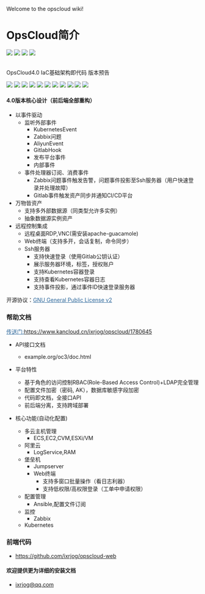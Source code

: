 Welcome to the opscloud wiki!

# OpsCloud简介
<img src="https://img.shields.io/badge/version-3.0.1-brightgreen.svg"></img>
<img src="https://img.shields.io/badge/java-8-brightgreen.svg"></img> 
<img src="https://img.shields.io/badge/springboot-2.2.2.RELEASE-brightgreen.svg"></img> 
<img src="https://img.shields.io/badge/mysql-8-brightgreen.svg"></img> 

<br>
OpsCloud4.0 IaC基础架构即代码 版本预告

<img src="https://opscloud-res.oss-cn-hangzhou.aliyuncs.com/opscloud4/github/oc4-1.png"></img>
<img src="https://opscloud-res.oss-cn-hangzhou.aliyuncs.com/opscloud4/github/oc4-2.png"></img>
<img src="https://opscloud-res.oss-cn-hangzhou.aliyuncs.com/opscloud4/github/oc4-3.png"></img>
<img src="https://opscloud-res.oss-cn-hangzhou.aliyuncs.com/opscloud4/github/oc4-4.png"></img>
<img src="https://opscloud-res.oss-cn-hangzhou.aliyuncs.com/opscloud4/github/oc4-5.png"></img>
<img src="https://opscloud-res.oss-cn-hangzhou.aliyuncs.com/opscloud4/github/oc4-6.png"></img>
<img src="https://opscloud-res.oss-cn-hangzhou.aliyuncs.com/opscloud4/github/oc4-7.png"></img>
<img src="https://opscloud-res.oss-cn-hangzhou.aliyuncs.com/opscloud4/github/oc4-8.png"></img>
<img src="https://opscloud-res.oss-cn-hangzhou.aliyuncs.com/opscloud4/github/oc4-9.png"></img>
<img src="https://opscloud-res.oss-cn-hangzhou.aliyuncs.com/opscloud4/github/oc4-10.png"></img>
<img src="https://opscloud-res.oss-cn-hangzhou.aliyuncs.com/opscloud4/github/oc4-11.png"></img>

#### 4.0版本核心设计（前后端全部重构）
+ 以事件驱动
  + 监听外部事件
    + KubernetesEvent
    + Zabbix问题
    + AliyunEvent
    + GitlabHook
    + 发布平台事件
    + 内部事件
  + 事件处理器订阅、消费事件
    + Zabbix问题事件触发告警，问题事件投影至Ssh服务器（用户快速登录并处理故障）
    + Gitlab事件触发资产同步并通知CI/CD平台
+ 万物皆资产
  + 支持多外部数据源（同类型允许多实例）
  + 抽象数据源实例资产
+ 远程控制集成
  + 远程桌面RDP,VNC(需安装apache-guacamole)
  + Web终端（支持多开，会话复制，命令同步）
  + Ssh服务器
    + 支持快速登录（使用Gitlab公钥认证）
    + 展示服务器环境，标签，授权账户
    + 支持Kubernetes容器登录
    + 支持查看Kubernetes容器日志
    + 支持事件投影，通过事件ID快速登录服务器






开源协议：<a style="color:#2b669a" href="http://www.gnu.org/licenses/old-licenses/gpl-2.0.html" target="_blank">GNU General Public License v2</a>

### 帮助文档

<a style="color:#2b669a" href="https://www.kancloud.cn/ixrjog/opscloud/1780645" target="_blank">传送门:https://www.kancloud.cn/ixrjog/opscloud/1780645</a>

+ API接口文档
  + example.org/oc3/doc.html

+ 平台特性
  + 基于角色的访问控制RBAC(Role-Based Access Control)+LDAP完全管理
  + 配置文件加密（密码, AK），数据库敏感字段加密
  + 代码即文档，全接口API
  + 前后端分离，支持跨域部署
  
+ 核心功能(自动化配置)
  + 多云主机管理
    + ECS,EC2,CVM,ESXi/VM
  + 阿里云
    + LogService,RAM
  + 堡垒机
    + Jumpserver
    + Web终端
      + 支持多窗口批量操作（看日志利器）
      + 支持低权限/高权限登录（工单中申请权限）
  + 配置管理
    + Ansible,配置文件订阅
  + 监控
    + Zabbix
  + Kubernetes
  
### 前端代码
+ https://github.com/ixrjog/opscloud-web

#### 欢迎提供更为详细的安装文档
+ ixrjog@qq.com